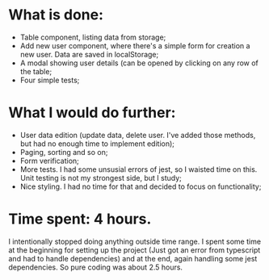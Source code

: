# What is done:
- Table component, listing data from storage;
- Add new user component, where there's a simple form for creation a new user. Data are saved in localStorage;
- A modal showing user details (can be opened by clicking on any row of the table;
- Four simple tests;

# What I would do further:
- User data edition (update data, delete user. I've added those methods, but had no enough time to implement edition);
- Paging, sorting and so on;
- Form verification;
- More tests. I had some unsusial errors of jest, so I waisted time on this. Unit testing is not my strongest side, but I study;
- Nice styling. I had no time for that and decided to focus on functionality;

# Time spent: 4 hours.
I intentionally stopped doing anything outside time range. 
I spent some time at the beginning for setting up the project (Just got an error from typescript and had to handle dependencies) and at the end, again handling some jest dependencies. So pure coding was about 2.5 hours. 
